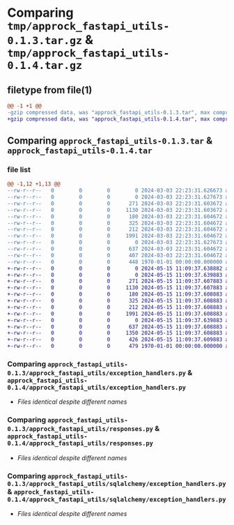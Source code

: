 # Comparing `tmp/approck_fastapi_utils-0.1.3.tar.gz` & `tmp/approck_fastapi_utils-0.1.4.tar.gz`

## filetype from file(1)

```diff
@@ -1 +1 @@
-gzip compressed data, was "approck_fastapi_utils-0.1.3.tar", max compression
+gzip compressed data, was "approck_fastapi_utils-0.1.4.tar", max compression
```

## Comparing `approck_fastapi_utils-0.1.3.tar` & `approck_fastapi_utils-0.1.4.tar`

### file list

```diff
@@ -1,12 +1,13 @@
--rw-r--r--   0        0        0        0 2024-03-03 22:23:31.626673 approck_fastapi_utils-0.1.3/README.md
--rw-r--r--   0        0        0        0 2024-03-03 22:23:31.627673 approck_fastapi_utils-0.1.3/approck_fastapi_utils/__init__.py
--rw-r--r--   0        0        0      271 2024-03-03 22:23:31.603672 approck_fastapi_utils-0.1.3/approck_fastapi_utils/auth.py
--rw-r--r--   0        0        0     1130 2024-03-03 22:23:31.603672 approck_fastapi_utils-0.1.3/approck_fastapi_utils/exception_handlers.py
--rw-r--r--   0        0        0      180 2024-03-03 22:23:31.604672 approck_fastapi_utils-0.1.3/approck_fastapi_utils/exceptions.py
--rw-r--r--   0        0        0      325 2024-03-03 22:23:31.604672 approck_fastapi_utils-0.1.3/approck_fastapi_utils/jwt.py
--rw-r--r--   0        0        0      212 2024-03-03 22:23:31.604672 approck_fastapi_utils-0.1.3/approck_fastapi_utils/response.py
--rw-r--r--   0        0        0     1991 2024-03-03 22:23:31.604672 approck_fastapi_utils-0.1.3/approck_fastapi_utils/responses.py
--rw-r--r--   0        0        0        0 2024-03-03 22:23:31.627673 approck_fastapi_utils-0.1.3/approck_fastapi_utils/sqlalchemy/__init__.py
--rw-r--r--   0        0        0      637 2024-03-03 22:23:31.604672 approck_fastapi_utils-0.1.3/approck_fastapi_utils/sqlalchemy/exception_handlers.py
--rw-r--r--   0        0        0      407 2024-03-03 22:23:31.604672 approck_fastapi_utils-0.1.3/pyproject.toml
--rw-r--r--   0        0        0      448 1970-01-01 00:00:00.000000 approck_fastapi_utils-0.1.3/PKG-INFO
+-rw-r--r--   0        0        0        0 2024-05-15 11:09:37.638882 approck_fastapi_utils-0.1.4/README.md
+-rw-r--r--   0        0        0        0 2024-05-15 11:09:37.639883 approck_fastapi_utils-0.1.4/approck_fastapi_utils/__init__.py
+-rw-r--r--   0        0        0      271 2024-05-15 11:09:37.607883 approck_fastapi_utils-0.1.4/approck_fastapi_utils/auth.py
+-rw-r--r--   0        0        0     1130 2024-05-15 11:09:37.607883 approck_fastapi_utils-0.1.4/approck_fastapi_utils/exception_handlers.py
+-rw-r--r--   0        0        0      180 2024-05-15 11:09:37.608883 approck_fastapi_utils-0.1.4/approck_fastapi_utils/exceptions.py
+-rw-r--r--   0        0        0      325 2024-05-15 11:09:37.608883 approck_fastapi_utils-0.1.4/approck_fastapi_utils/jwt.py
+-rw-r--r--   0        0        0      212 2024-05-15 11:09:37.608883 approck_fastapi_utils-0.1.4/approck_fastapi_utils/response.py
+-rw-r--r--   0        0        0     1991 2024-05-15 11:09:37.608883 approck_fastapi_utils-0.1.4/approck_fastapi_utils/responses.py
+-rw-r--r--   0        0        0        0 2024-05-15 11:09:37.639883 approck_fastapi_utils-0.1.4/approck_fastapi_utils/sqlalchemy/__init__.py
+-rw-r--r--   0        0        0      637 2024-05-15 11:09:37.608883 approck_fastapi_utils-0.1.4/approck_fastapi_utils/sqlalchemy/exception_handlers.py
+-rw-r--r--   0        0        0     1350 2024-05-15 11:09:37.608883 approck_fastapi_utils-0.1.4/approck_fastapi_utils/types.py
+-rw-r--r--   0        0        0      426 2024-05-15 11:09:37.609883 approck_fastapi_utils-0.1.4/pyproject.toml
+-rw-r--r--   0        0        0      479 1970-01-01 00:00:00.000000 approck_fastapi_utils-0.1.4/PKG-INFO
```

### Comparing `approck_fastapi_utils-0.1.3/approck_fastapi_utils/exception_handlers.py` & `approck_fastapi_utils-0.1.4/approck_fastapi_utils/exception_handlers.py`

 * *Files identical despite different names*

### Comparing `approck_fastapi_utils-0.1.3/approck_fastapi_utils/responses.py` & `approck_fastapi_utils-0.1.4/approck_fastapi_utils/responses.py`

 * *Files identical despite different names*

### Comparing `approck_fastapi_utils-0.1.3/approck_fastapi_utils/sqlalchemy/exception_handlers.py` & `approck_fastapi_utils-0.1.4/approck_fastapi_utils/sqlalchemy/exception_handlers.py`

 * *Files identical despite different names*

